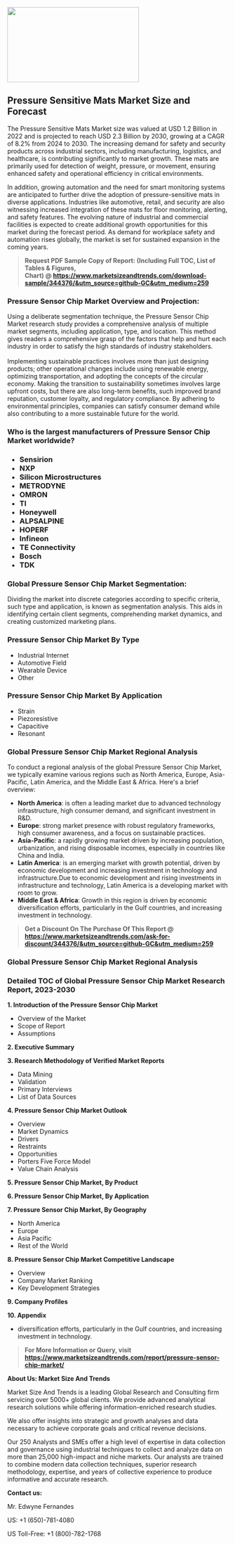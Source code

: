 <p><img class="alignnone size-medium wp-image-20088" src="https://ffe5etoiles.com/wp-content/uploads/2024/12/MST1-300x171.png" alt="" width="300" height="171" /></p><h2>Pressure Sensitive Mats Market Size and Forecast</h2><p>The Pressure Sensitive Mats Market size was valued at USD 1.2 Billion in 2022 and is projected to reach USD 2.3 Billion by 2030, growing at a CAGR of 8.2% from 2024 to 2030. The increasing demand for safety and security products across industrial sectors, including manufacturing, logistics, and healthcare, is contributing significantly to market growth. These mats are primarily used for detection of weight, pressure, or movement, ensuring enhanced safety and operational efficiency in critical environments.</p><p>In addition, growing automation and the need for smart monitoring systems are anticipated to further drive the adoption of pressure-sensitive mats in diverse applications. Industries like automotive, retail, and security are also witnessing increased integration of these mats for floor monitoring, alerting, and safety features. The evolving nature of industrial and commercial facilities is expected to create additional growth opportunities for this market during the forecast period. As demand for workplace safety and automation rises globally, the market is set for sustained expansion in the coming years.</p></p><blockquote id="" class=""><strong>Request PDF Sample Copy of Report: (Including Full TOC, List of Tables &amp; Figures, Chart)&nbsp;@&nbsp;<strong><a href="https://www.marketsizeandtrends.com/download-sample/344376/&utm_source=github-GC&utm_medium=259" target="_blank">https://www.marketsizeandtrends.com/download-sample/344376/&utm_source=github-GC&utm_medium=259</a></strong></strong></blockquote><h3 id="" class="">Pressure Sensor Chip Market&nbsp;Overview and Projection:</h3><p id="" class="">Using a deliberate segmentation technique, the Pressure Sensor Chip Market research study provides a comprehensive analysis of multiple market segments, including application, type, and location. This method gives readers a comprehensive grasp of the factors that help and hurt each industry in order to satisfy the high standards of industry stakeholders. <br /> <br />Implementing sustainable practices involves more than just designing products; other operational changes include using renewable energy, optimizing transportation, and adopting the concepts of the circular economy. Making the transition to sustainability sometimes involves large upfront costs, but there are also long-term benefits, such improved brand reputation, customer loyalty, and regulatory compliance. By adhering to environmental principles, companies can satisfy consumer demand while also contributing to a more sustainable future for the world.</p><h3 id="" class="">Who is the largest manufacturers of&nbsp;Pressure Sensor Chip Market worldwide?</h3><h3 class=""><p><ul><li>Sensirion </li><li> NXP </li><li> Silicon Microstructures </li><li> METRODYNE </li><li> OMRON </li><li> TI </li><li> Honeywell </li><li> ALPSALPINE </li><li> HOPERF </li><li> Infineon </li><li> TE Connectivity </li><li> Bosch </li><li> TDK</li></ul></p></h3><h3 id="" class="">Global&nbsp;Pressure Sensor Chip Market Segmentation:</h3><p id="" class="">Dividing the market into discrete categories according to specific criteria, such type and application, is known as segmentation analysis. This aids in identifying certain client segments, comprehending market dynamics, and creating customized marketing plans.</p><h3 id="" class="">Pressure Sensor Chip Market&nbsp;By Type</h3><p><p><ul><li>Industrial Internet</li><li> Automotive Field</li><li> Wearable Device</li><li> Other</p></li></ul></p></p><h3 id="" class="">Pressure Sensor Chip Market&nbsp;By Application</h3><p class=""><p><ul><li>Strain</li><li> Piezoresistive</li><li> Capacitive</li><li> Resonant</li></ul></p></p><h3 id="" class="">Global Pressure Sensor Chip Market Regional Analysis</h3><p id="" class="">To conduct a regional analysis of the global Pressure Sensor Chip Market, we typically examine various regions such as North America, Europe, Asia-Pacific, Latin America, and the Middle East &amp; Africa. Here's a brief overview:</p><ul><li><strong>North America</strong>: is often a leading market due to advanced technology infrastructure, high consumer demand, and significant investment in R&amp;D.</li><li><strong>Europe</strong>: strong market presence with robust regulatory frameworks, high consumer awareness, and a focus on sustainable practices.</li><li><strong>Asia-Pacific</strong>: a rapidly growing market driven by increasing population, urbanization, and rising disposable incomes, especially in countries like China and India.</li><li><strong>Latin America</strong>: is an emerging market with growth potential, driven by economic development and increasing investment in technology and infrastructure.Due to economic development and rising investments in infrastructure and technology, Latin America is a developing market with room to grow.</li><li><strong>Middle East &amp; Africa</strong>: Growth in this region is driven by economic diversification efforts, particularly in the Gulf countries, and increasing investment in technology.</li></ul><blockquote id="" class=""><strong>Get a Discount On The Purchase Of This Report @ <strong><a href="https://www.marketsizeandtrends.com/ask-for-discount/344376/&utm_source=github-GC&utm_medium=259" target="_blank">https://www.marketsizeandtrends.com/ask-for-discount/344376/&utm_source=github-GC&utm_medium=259</a></strong></strong></blockquote><h3 id="" class="">Global Pressure Sensor Chip Market Regional Analysis</h3><h3 id="" class="">Detailed TOC of Global Pressure Sensor Chip Market Research Report, 2023-2030</h3><p id="" class=""><strong>1. Introduction of the Pressure Sensor Chip Market</strong></p><ul><li>Overview of the Market</li><li>Scope of Report</li><li>Assumptions</li></ul><p id="" class=""><strong>2. Executive Summary</strong></p><p id="" class=""><strong>3. Research Methodology of Verified Market Reports</strong></p><ul><li>Data Mining</li><li>Validation</li><li>Primary Interviews</li><li>List of Data Sources</li></ul><p id="" class=""><strong>4. Pressure Sensor Chip Market Outlook</strong></p><ul><li>Overview</li><li>Market Dynamics</li><li>Drivers</li><li>Restraints</li><li>Opportunities</li><li>Porters Five Force Model</li><li>Value Chain Analysis</li></ul><p id="" class=""><strong>5. Pressure Sensor Chip Market, By Product</strong></p><p id="" class=""><strong>6. Pressure Sensor Chip Market, By Application</strong></p><p id="" class=""><strong>7. Pressure Sensor Chip Market, By Geography</strong></p><ul><li>North America</li><li>Europe</li><li>Asia Pacific</li><li>Rest of the World</li></ul><p id="" class=""><strong>8. Pressure Sensor Chip Market Competitive Landscape</strong></p><ul><li>Overview</li><li>Company Market Ranking</li><li>Key Development Strategies</li></ul><p id="" class=""><strong>9. Company Profiles</strong></p><p id="" class=""><strong>10. Appendix</strong></p><ul><li>diversification efforts, particularly in the Gulf countries, and increasing investment in technology.</li></ul><blockquote id="" class=""><strong>For More Information or Query, visit <strong><strong><a href="https://www.marketsizeandtrends.com/report/pressure-sensor-chip-market/" target="_blank">https://www.marketsizeandtrends.com/report/pressure-sensor-chip-market/</a></strong></strong></strong></blockquote><p id="" class=""><strong>About Us: Market Size And Trends</strong></p><p id="" class="">Market Size And Trends is a leading Global Research and Consulting firm servicing over 5000+ global clients. We provide advanced analytical research solutions while offering information-enriched research studies.</p><p id="" class="">We also offer insights into strategic and growth analyses and data necessary to achieve corporate goals and critical revenue decisions.</p><p id="" class="">Our 250 Analysts and SMEs offer a high level of expertise in data collection and governance using industrial techniques to collect and analyze data on more than 25,000 high-impact and niche markets. Our analysts are trained to combine modern data collection techniques, superior research methodology, expertise, and years of collective experience to produce informative and accurate research.</p><p id="" class=""><strong>Contact us:</strong></p><p id="" class="">Mr. Edwyne Fernandes</p><p id="" class="">US: +1 (650)-781-4080</p><p id="" class="">US Toll-Free: +1 (800)-782-1768</p>
